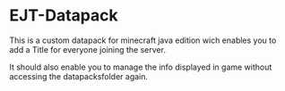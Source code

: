 # EJT-Datapack
This is a custom datapack for minecraft java edition wich enables you to add a Title for everyone joining the server.

It should also enable you to manage the info displayed in game without accessing the datapacksfolder again.
